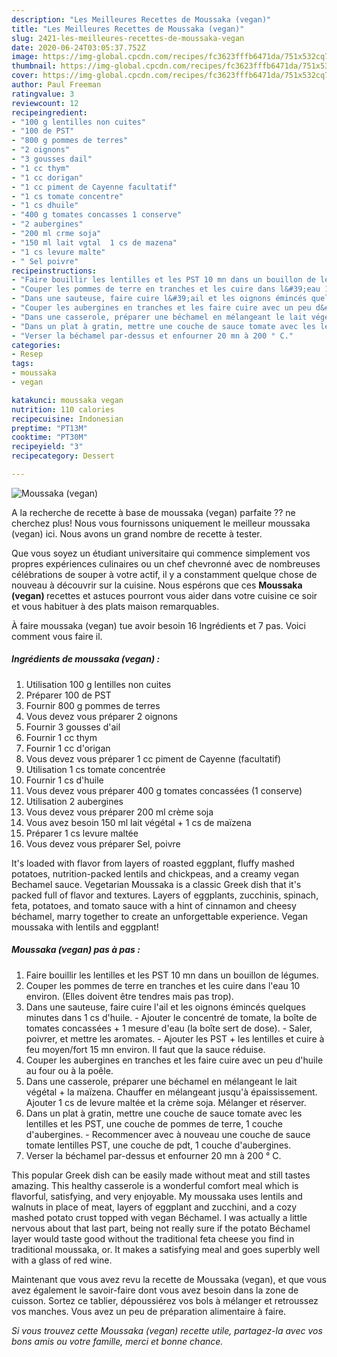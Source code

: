 ```yaml
---
description: "Les Meilleures Recettes de Moussaka (vegan)"
title: "Les Meilleures Recettes de Moussaka (vegan)"
slug: 2421-les-meilleures-recettes-de-moussaka-vegan
date: 2020-06-24T03:05:37.752Z
image: https://img-global.cpcdn.com/recipes/fc3623fffb6471da/751x532cq70/moussaka-vegan-photo-principale-de-la-recette.jpg
thumbnail: https://img-global.cpcdn.com/recipes/fc3623fffb6471da/751x532cq70/moussaka-vegan-photo-principale-de-la-recette.jpg
cover: https://img-global.cpcdn.com/recipes/fc3623fffb6471da/751x532cq70/moussaka-vegan-photo-principale-de-la-recette.jpg
author: Paul Freeman
ratingvalue: 3
reviewcount: 12
recipeingredient:
- "100 g lentilles non cuites"
- "100 de PST"
- "800 g pommes de terres"
- "2 oignons"
- "3 gousses dail"
- "1 cc thym"
- "1 cc dorigan"
- "1 cc piment de Cayenne facultatif"
- "1 cs tomate concentre"
- "1 cs dhuile"
- "400 g tomates concasses 1 conserve"
- "2 aubergines"
- "200 ml crme soja"
- "150 ml lait vgtal  1 cs de mazena"
- "1 cs levure malte"
- " Sel poivre"
recipeinstructions:
- "Faire bouillir les lentilles et les PST 10 mn dans un bouillon de légumes."
- "Couper les pommes de terre en tranches et les cuire dans l&#39;eau 10 environ. (Elles doivent être tendres mais pas trop)."
- "Dans une sauteuse, faire cuire l&#39;ail et les oignons émincés quelques minutes dans 1 cs d&#39;huile. Ajouter le concentré de tomate, la boîte de tomates concassées + 1 mesure d&#39;eau (la boîte sert de dose). Saler, poivrer, et mettre les aromates. Ajouter les PST + les lentilles et cuire à feu moyen/fort 15 mn environ. Il faut que la sauce réduise."
- "Couper les aubergines en tranches et les faire cuire avec un peu d&#39;huile au four ou à la poêle."
- "Dans une casserole, préparer une béchamel en mélangeant le lait végétal + la maïzena. Chauffer en mélangeant jusqu&#39;à épaississement. Ajouter 1 cs de levure maltée et la crème soja. Mélanger et réserver."
- "Dans un plat à gratin, mettre une couche de sauce tomate avec les lentilles et les PST, une couche de pommes de terre, 1 couche d&#39;aubergines. Recommencer avec à nouveau une couche de sauce tomate lentilles PST, une couche de pdt, 1 couche d&#39;aubergines."
- "Verser la béchamel par-dessus et enfourner 20 mn à 200 ° C."
categories:
- Resep
tags:
- moussaka
- vegan

katakunci: moussaka vegan 
nutrition: 110 calories
recipecuisine: Indonesian
preptime: "PT13M"
cooktime: "PT30M"
recipeyield: "3"
recipecategory: Dessert

---
```



![Moussaka (vegan)](https://img-global.cpcdn.com/recipes/fc3623fffb6471da/751x532cq70/moussaka-vegan-photo-principale-de-la-recette.jpg)

A la recherche de recette à base de moussaka (vegan) parfaite ?? ne cherchez plus! Nous vous fournissons uniquement le meilleur moussaka (vegan) ici. Nous avons un grand nombre de recette à tester.

Que vous soyez un étudiant universitaire qui commence simplement vos propres expériences culinaires ou un chef chevronné avec de nombreuses célébrations de souper à votre actif, il y a constamment quelque chose de nouveau à découvrir sur la cuisine. Nous espérons que ces <strong> Moussaka (vegan) </strong> recettes et astuces pourront vous aider dans votre cuisine ce soir et vous habituer à des plats maison remarquables.

<!--inarticleads1-->

À faire moussaka (vegan) tue avoir besoin 16 Ingrédients et 7 pas. Voici comment vous faire il.

##### Ingrédients de moussaka (vegan) :

1. Utilisation 100 g lentilles non cuites
1. Préparer 100 de PST
1. Fournir 800 g pommes de terres
1. Vous devez vous préparer 2 oignons
1. Fournir 3 gousses d&#39;ail
1. Fournir 1 cc thym
1. Fournir 1 cc d&#39;origan
1. Vous devez vous préparer 1 cc piment de Cayenne (facultatif)
1. Utilisation 1 cs tomate concentrée
1. Fournir 1 cs d&#39;huile
1. Vous devez vous préparer 400 g tomates concassées (1 conserve)
1. Utilisation 2 aubergines
1. Vous devez vous préparer 200 ml crème soja
1. Vous avez besoin 150 ml lait végétal + 1 cs de maïzena
1. Préparer 1 cs levure maltée
1. Vous devez vous préparer  Sel, poivre


It&#39;s loaded with flavor from layers of roasted eggplant, fluffy mashed potatoes, nutrition-packed lentils and chickpeas, and a creamy vegan Bechamel sauce. Vegetarian Moussaka is a classic Greek dish that it&#39;s packed full of flavor and textures. Layers of eggplants, zucchinis, spinach, feta, potatoes, and tomato sauce with a hint of cinnamon and cheesy béchamel, marry together to create an unforgettable experience. Vegan moussaka with lentils and eggplant! 

<!--inarticleads2-->

##### Moussaka (vegan) pas à pas :

1. Faire bouillir les lentilles et les PST 10 mn dans un bouillon de légumes.
1. Couper les pommes de terre en tranches et les cuire dans l&#39;eau 10 environ. (Elles doivent être tendres mais pas trop).
1. Dans une sauteuse, faire cuire l&#39;ail et les oignons émincés quelques minutes dans 1 cs d&#39;huile. - Ajouter le concentré de tomate, la boîte de tomates concassées + 1 mesure d&#39;eau (la boîte sert de dose). - Saler, poivrer, et mettre les aromates. - Ajouter les PST + les lentilles et cuire à feu moyen/fort 15 mn environ. Il faut que la sauce réduise.
1. Couper les aubergines en tranches et les faire cuire avec un peu d&#39;huile au four ou à la poêle.
1. Dans une casserole, préparer une béchamel en mélangeant le lait végétal + la maïzena. Chauffer en mélangeant jusqu&#39;à épaississement. Ajouter 1 cs de levure maltée et la crème soja. Mélanger et réserver.
1. Dans un plat à gratin, mettre une couche de sauce tomate avec les lentilles et les PST, une couche de pommes de terre, 1 couche d&#39;aubergines. - Recommencer avec à nouveau une couche de sauce tomate lentilles PST, une couche de pdt, 1 couche d&#39;aubergines.
1. Verser la béchamel par-dessus et enfourner 20 mn à 200 ° C.


This popular Greek dish can be easily made without meat and still tastes amazing. This healthy casserole is a wonderful comfort meal which is flavorful, satisfying, and very enjoyable. My moussaka uses lentils and walnuts in place of meat, layers of eggplant and zucchini, and a cozy mashed potato crust topped with vegan Béchamel. I was actually a little nervous about that last part, being not really sure if the potato Béchamel layer would taste good without the traditional feta cheese you find in traditional moussaka, or. It makes a satisfying meal and goes superbly well with a glass of red wine. 

<!--inarticleads1-->

<p>
Maintenant que vous avez revu la recette de Moussaka (vegan), et que vous avez également le savoir-faire dont vous avez besoin dans la zone de cuisson. Sortez ce tablier, dépoussiérez vos bols à mélanger et retroussez vos manches. Vous avez un peu de préparation alimentaire à faire.
</p>

<p>
<i>Si vous trouvez cette Moussaka (vegan) recette utile, partagez-la avec vos bons amis ou votre famille, merci et bonne chance.</i>
</p>
